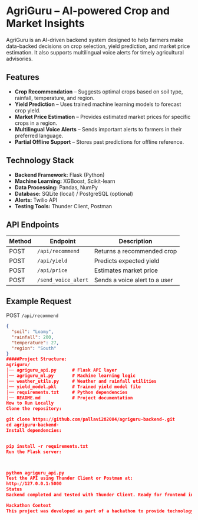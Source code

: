 # AgriGuru – AI-powered Crop and Market Insights

AgriGuru is an AI-driven backend system designed to help farmers make data-backed decisions on crop selection, yield prediction, and market price estimation. It also supports multilingual voice alerts for timely agricultural advisories.

## Features
- **Crop Recommendation** – Suggests optimal crops based on soil type, rainfall, temperature, and region.
- **Yield Prediction** – Uses trained machine learning models to forecast crop yield.
- **Market Price Estimation** – Provides estimated market prices for specific crops in a region.
- **Multilingual Voice Alerts** – Sends important alerts to farmers in their preferred language.
- **Partial Offline Support** – Stores past predictions for offline reference.

## Technology Stack
- **Backend Framework:** Flask (Python)
- **Machine Learning:** XGBoost, Scikit-learn
- **Data Processing:** Pandas, NumPy
- **Database:** SQLite (local) / PostgreSQL (optional)
- **Alerts:** Twilio API
- **Testing Tools:** Thunder Client, Postman

## API Endpoints
| Method | Endpoint            | Description                   |
|--------|---------------------|-------------------------------|
| POST   | `/api/recommend`    | Returns a recommended crop    |
| POST   | `/api/yield`        | Predicts expected yield       |
| POST   | `/api/price`        | Estimates market price        |
| POST   | `/send_voice_alert` | Sends a voice alert to a user |

## Example Request
POST `/api/recommend`
```json
{
  "soil": "Loamy",
  "rainfall": 200,
  "temperature": 27,
  "region": "South"
}
#####Project Structure:
agriguru/
│── agriguru_api.py      # Flask API layer
│── agriguru_ml.py       # Machine learning logic
│── weather_utils.py     # Weather and rainfall utilities
│── yield_model.pkl      # Trained yield model file
│── requirements.txt     # Python dependencies
│── README.md            # Project documentation
How to Run Locally
Clone the repository:

git clone https://github.com/pallavi282004/agriguru-backend-.git
cd agriguru-backend-
Install dependencies:


pip install -r requirements.txt
Run the Flask server:



python agriguru_api.py
Test the API using Thunder Client or Postman at:
http://127.0.0.1:5000
Status
Backend completed and tested with Thunder Client. Ready for frontend integration.

Hackathon Context
This project was developed as part of a hackathon to provide technology-driven solutions for agriculture. The backend is built for scalability, enabling future integration with web or mobile applications.
